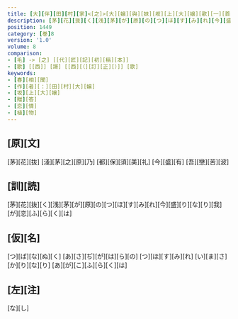 ```yaml
---
title: [大][伴][田][村][家]<[之]>[大][嬢][與][妹][坂][上][大][嬢][歌][一][首]
description: [茅][花][抜][く][浅][茅][が][原][の][つ][ほ][す][み][れ][今][盛][り][な][り][我][が][恋][ふ][ら][く][は]
position: 1449
category: [巻]8
version: '1.0'
volume: 8
comparison:
- [毛] -> [之] [[代][匠][記][初][稿][本]]
- [歌] [[西]] [謌] [[西][（][訂][正][）]] [歌]
keywords:
- [春][相][聞]
- [作][者][：][田][村][大][嬢]
- [坂][上][大][嬢]
- [贈][答]
- [恋][情]
- [植][物]
---
```


## [原][文]

[茅][花][抜] [淺][茅][之][原][乃] [都][保][須][美][礼] [今][盛][有] [吾][戀][苦][波]

## [訓][読]

[茅][花][抜][く][浅][茅][が][原][の][つ][ほ][す][み][れ][今][盛][り][な][り][我][が][恋][ふ][ら][く][は]

## [仮][名]

[つ][ば][な][ぬ][く] [あ][さ][ぢ][が][は][ら][の] [つ][ほ][す][み][れ] [い][ま][さ][か][り][な][り] [あ][が][こ][ふ][ら][く][は]

## [左][注]

[な][し]
